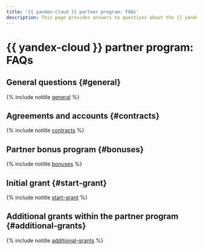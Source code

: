 ```yaml
---
title: '{{ yandex-cloud }} partner program: FAQs'
description: This page provides answers to questions about the {{ yandex-cloud }} partner program.
---
```


# {{ yandex-cloud }} partner program: FAQs

## General questions {#general}

{% include notitle [general](../../_qa/partner/general.md) %}

## Agreements and accounts {#contracts}

{% include notitle [contracts](../../_qa/partner/contracts.md) %}

## Partner bonus program {#bonuses}

{% include notitle [bonuses](../../_qa/partner/bonuses.md) %}

## Initial grant {#start-grant}

{% include notitle [start-grant](../../_qa/partner/start-grant.md) %}

## Additional grants within the partner program {#additional-grants}

{% include notitle [additional-grants](../../_qa/partner/additional-grants.md) %}
